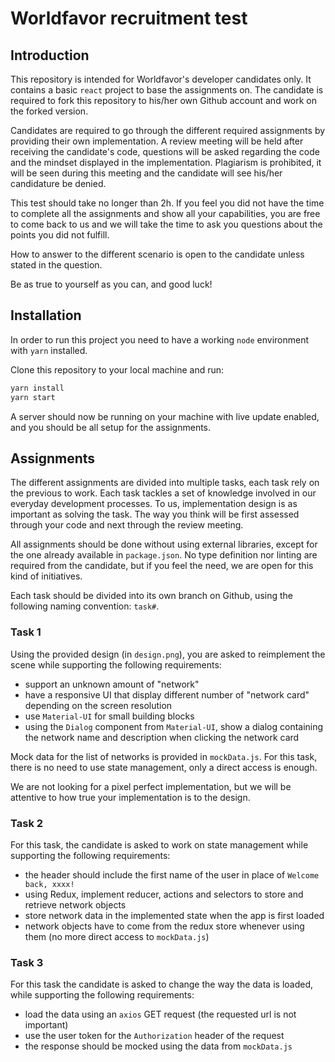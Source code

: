 # Worldfavor recruitment test

## Introduction
This repository is intended for Worldfavor's developer candidates only. It contains a basic `react` project to base the assignments on. The candidate is required to fork this repository to his/her own Github account and work on the forked version.

Candidates are required to go through the different required assignments by providing their own implementation. A review meeting will be held after receiving the candidate's code, questions will be asked regarding the code and the mindset displayed in the implementation. Plagiarism is prohibited, it will be seen during this meeting and the candidate will see his/her candidature be denied.

This test should take no longer than 2h. If you feel you did not have the time to complete all the assignments and show all your capabilities, you are free to come back to us and we will take the time to ask you questions about the points you did not fulfill.

How to answer to the different scenario is open to the candidate unless stated in the question.

Be as true to yourself as you can, and good luck!

## Installation
In order to run this project you need to have a working `node` environment with `yarn` installed.

Clone this repository to your local machine and run:
```bash
yarn install
yarn start
```
A server should now be running on your machine with live update enabled, and you should be all setup for the assignments.

## Assignments
The different assignments are divided into multiple tasks, each task rely on the previous to work. 
Each task tackles a set of knowledge involved in our everyday development processes. To us, implementation design is as important as solving the task. The way you think will be first assessed through your code and next through the review meeting.

All assignments should be done without using external libraries, except for the one already available in `package.json`. No type definition nor linting are required from the candidate, but if you feel the need, we are open for this kind of initiatives.

Each task should be divided into its own branch on Github, using the following naming convention: `task#`.

### Task 1

Using the provided design (in `design.png`), you are asked to reimplement the scene while supporting the following requirements:
- support an unknown amount of "network"
- have a responsive UI that display different number of "network card" depending on the screen resolution
- use `Material-UI` for small building blocks
- using the `Dialog` component from `Material-UI`, show a dialog containing the network name and description when clicking the network card

Mock data for the list of networks is provided in `mockData.js`. For this task, there is no need to use state management, only a direct access is enough.

We are not looking for a pixel perfect implementation, but we will be attentive to how true your implementation is to the design.

### Task 2

For this task, the candidate is asked to work on state management while supporting the following requirements:
- the header should include the first name of the user in place of `Welcome back, xxxx!`
- using Redux, implement reducer, actions and selectors to store and retrieve network objects
- store network data in the implemented state when the app is first loaded
- network objects have to come from the redux store whenever using them (no more direct access to `mockData.js`) 

### Task 3

For this task the candidate is asked to change the way the data is loaded, while supporting the following requirements: 
- load the data using an `axios` GET request (the requested url is not important)
- use the user token for the `Authorization` header of the request
- the response should be mocked using the data from `mockData.js`
